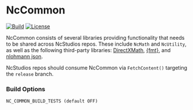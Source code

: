 # NcCommon
[![Build](https://github.com/NcStudios/NcCommon/actions/workflows/build.yml/badge.svg)](https://github.com/NcStudios/NcCommon/actions?query=workflow%3ABuild)
[![License](https://img.shields.io/github/license/McCallisterRomer/NCEngine.svg)](https://github.com/McCallisterRomer/NcCommon/blob/vnext/LICENSE)

NcCommon consists of several libraries providing functionality that needs to be shared across NcStudios repos. These include `NcMath` and `NcUtility`, as well as the following third-party libraries: [DirectXMath](https://github.com/microsoft/DirectXMath), [{fmt}](https://github.com/fmtlib/fmt), and [nlohmann json](https://github.com/nlohmann/json).

NcStudios repos should consume NcCommon via `FetchContent()` targeting the `release` branch.

### Build Options
    NC_COMMON_BUILD_TESTS (default OFF)
